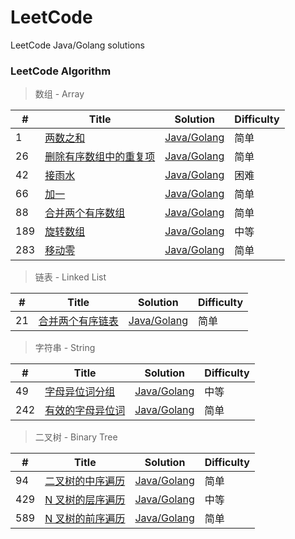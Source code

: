 # LeetCode
LeetCode Java/Golang solutions

### LeetCode Algorithm

> 数组 - Array

| # | Title | Solution | Difficulty |
|---| ----- | -------- | ---------- |
|1|[两数之和](https://leetcode-cn.com/problems/two-sum/) | [Java/Golang](./0001.Two-Sum/README.md)|简单|
|26|[删除有序数组中的重复项](https://leetcode-cn.com/problems/remove-duplicates-from-sorted-array/) | [Java/Golang](./0026.Remove-Duplicates-from-Sorted-Array/README.md)|简单|
|42|[接雨水](https://leetcode-cn.com/problems/trapping-rain-water/) | [Java/Golang](./0042.Trapping-Rain-Water/README.md)|困难|
|66|[加一](https://leetcode-cn.com/problems/plus-one/) | [Java/Golang](./0066.Plus-One/README.md)|简单|
|88|[合并两个有序数组](https://leetcode-cn.com/problems/merge-sorted-array/) | [Java/Golang](./0088.Merge-Sorted-Array/README.md)|简单|
|189|[旋转数组](https://leetcode-cn.com/problems/rotate-array/) | [Java/Golang](./0189.Rotate-Array/README.md)|中等|
|283|[移动零](https://leetcode-cn.com/problems/move-zeroes/) | [Java/Golang](./0283.Move-Zeroes/README.md)|简单|


> 链表 - Linked List

| # | Title | Solution | Difficulty |
|---| ----- | -------- | ---------- |
|21|[合并两个有序链表](https://leetcode-cn.com/problems/merge-two-sorted-lists/) | [Java/Golang](./0021.Merge-Two-Sorted-Lists/README.md)|简单|

> 字符串 - String

| # | Title | Solution | Difficulty |
|---| ----- | -------- | ---------- |
|49|[字母异位词分组](https://leetcode-cn.com/problems/group-anagrams/) | [Java/Golang](./0049.Group-Anagrams/README.md)|中等|
|242|[有效的字母异位词](https://leetcode-cn.com/problems/valid-anagram/) | [Java/Golang](./0242.Valid-Anagram/README.md)|简单|

> 二叉树 - Binary Tree

| # | Title | Solution | Difficulty |
|---| ----- | -------- | ---------- |
|94|[二叉树的中序遍历](https://leetcode-cn.com/problems/binary-tree-inorder-traversal/) | [Java/Golang](./0094.Binary-Tree-Inorder-Traversal/README.md)|简单|
|429|[N 叉树的层序遍历](https://leetcode-cn.com/problems/n-ary-tree-level-order-traversal/) | [Java/Golang](./0429.N-Ary-Tree-Level-Order-Traversal/README.md)|中等|
|589|[N 叉树的前序遍历](https://leetcode-cn.com/problems/n-ary-tree-preorder-traversal/) | [Java/Golang](./0589.N-ary-Tree-Preorder-Traversal/README.md)|简单|